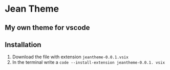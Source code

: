 # Jean Theme

## My own theme for vscode

## Installation

1. Download the file with extension `jeantheme-0.0.1.vsix`
2. In the terminal write a `code --install-extension jeantheme-0.0.1. vsix`
